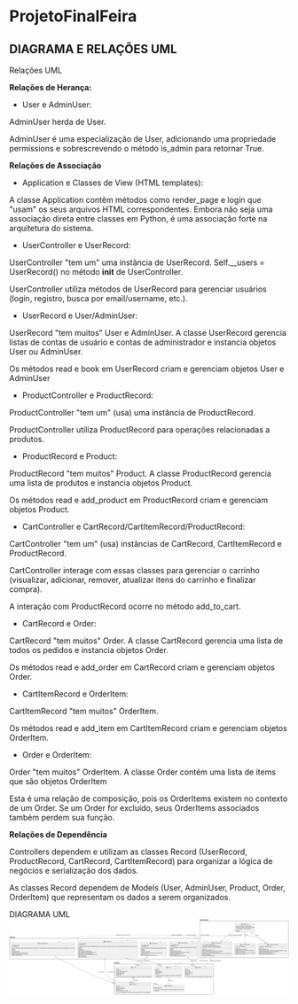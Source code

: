 # ProjetoFinalFeira

## DIAGRAMA E RELAÇÕES UML
Relações UML

**Relações de Herança:**

- User e AdminUser:

AdminUser herda de User.

AdminUser é uma especialização de User, adicionando uma propriedade permissions e sobrescrevendo o método is_admin para retornar True.

**Relações de Associação**
- Application e Classes de View (HTML templates):

A classe Application contêm métodos como render_page e login que "usam" os seus arquivos HTML correspondentes. Embora não seja uma associação direta entre classes em Python, é uma associação forte na arquitetura do sistema.

- UserController e UserRecord:

UserController "tem um" uma instância de UserRecord. Self.__users = UserRecord() no método __init__ de UserController.

UserController utiliza métodos de UserRecord para gerenciar usuários (login, registro, busca por email/username, etc.).

- UserRecord e User/AdminUser:

UserRecord "tem muitos" User e AdminUser. A classe UserRecord gerencia listas de contas de usuário e contas de administrador e instancia objetos User ou AdminUser.

Os métodos read e book em UserRecord criam e gerenciam objetos User e AdminUser

- ProductController e ProductRecord:

ProductController "tem um" (usa) uma instância de ProductRecord.

ProductController utiliza ProductRecord para operações relacionadas a produtos.

- ProductRecord e Product:

ProductRecord "tem muitos" Product. A classe ProductRecord gerencia uma lista de produtos e instancia objetos Product.

Os métodos read e add_product em ProductRecord criam e gerenciam objetos Product.

- CartController e CartRecord/CartItemRecord/ProductRecord:

CartController "tem um" (usa) instâncias de CartRecord, CartItemRecord e ProductRecord.

CartController interage com essas classes para gerenciar o carrinho (visualizar, adicionar, remover, atualizar itens do carrinho e finalizar compra).

A interação com ProductRecord ocorre no método add_to_cart.

- CartRecord e Order:

CartRecord "tem muitos" Order. A classe CartRecord gerencia uma lista de todos os pedidos e instancia objetos Order.

Os métodos read e add_order em CartRecord criam e gerenciam objetos Order.

- CartItemRecord e OrderItem:

CartItemRecord "tem muitos" OrderItem.

Os métodos read e add_item em CartItemRecord criam e gerenciam objetos OrderItem.

- Order e OrderItem:

Order "tem muitos" OrderItem. A classe Order contém uma lista de items que são objetos OrderItem

Esta é uma relação de composição, pois os OrderItems existem no contexto de um Order. Se um Order for excluído, seus OrderItems associados também perdem sua função.

**Relações de Dependência**

Controllers dependem e utilizam as classes Record (UserRecord, ProductRecord, CartRecord, CartItemRecord) para organizar a lógica de negócios e serialização dos dados.

As classes Record dependem de Models (User, AdminUser, Product, Order, OrderItem) que representam os dados a serem organizados.

DIAGRAMA UML
![alt text](image.png)
